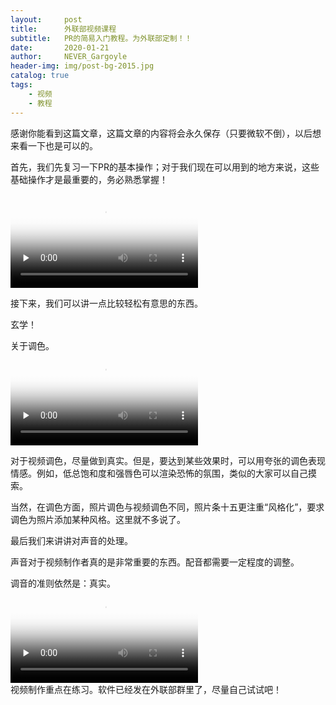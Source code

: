 ```yaml
---
layout:     post
title:      外联部视频课程
subtitle:   PR的简易入门教程。为外联部定制！！
date:       2020-01-21
author:     NEVER_Gargoyle
header-img: img/post-bg-2015.jpg
catalog: true
tags:
    - 视频
    - 教程
---
```


感谢你能看到这篇文章，这篇文章的内容将会永久保存（只要微软不倒），以后想来看一下也是可以的。   

首先，我们先复习一下PR的基本操作；对于我们现在可以用到的地方来说，这些基础操作才是最重要的，务必熟悉掌握！   

<video id="video" controls="" preload="none" poster="http://om2bks7xs.bkt.clouddn.com/2017-08-26-Markdown-Advance-Video.jpg">
<source id="mp4" src="http://never-gargoyle.b7f3.cn/video/%E8%A7%86%E9%A2%91%E6%95%99%E7%A8%8B/1%E5%A4%8D%E4%B9%A0.mp4" type="video/mp4">
</video>   

接下来，我们可以讲一点比较轻松有意思的东西。   

玄学！   

关于调色。   
<video id="video" controls="" preload="none" poster="http://om2bks7xs.bkt.clouddn.com/2017-08-26-Markdown-Advance-Video.jpg">
<source id="mp4" src="http://never-gargoyle.b7f3.cn/video/%E8%A7%86%E9%A2%91%E6%95%99%E7%A8%8B/2%E8%B0%83%E8%89%B2.mp4" type="video/mp4">
</video>   

对于视频调色，尽量做到真实。但是，要达到某些效果时，可以用夸张的调色表现情感。例如，低总饱和度和强唇色可以渲染恐怖的氛围，类似的大家可以自己摸索。   

当然，在调色方面，照片调色与视频调色不同，照片条十五更注重“风格化”，要求调色为照片添加某种风格。这里就不多说了。   



最后我们来讲讲对声音的处理。   

声音对于视频制作者真的是非常重要的东西。配音都需要一定程度的调整。   

调音的准则依然是：真实。   
<video id="video" controls="" preload="none" poster="http://om2bks7xs.bkt.clouddn.com/2017-08-26-Markdown-Advance-Video.jpg">
<source id="mp4" src="http://never-gargoyle.b7f3.cn/video/%E8%A7%86%E9%A2%91%E6%95%99%E7%A8%8B/3%E5%A3%B0%E9%9F%B3.mp4" type="video/mp4">
</video>   
视频制作重点在练习。软件已经发在外联部群里了，尽量自己试试吧！   
